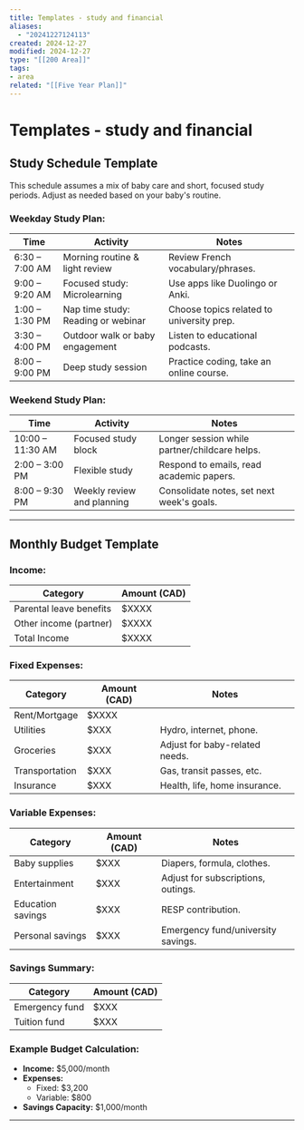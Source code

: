 ```yaml
---
title: Templates - study and financial
aliases:
  - "20241227124113"
created: 2024-12-27
modified: 2024-12-27
type: "[[200 Area]]"
tags:
- area
related: "[[Five Year Plan]]"
---
```

# Templates - study and financial

## **Study Schedule Template**

This schedule assumes a mix of baby care and short, focused study periods. Adjust as needed based on your baby's routine.

### Weekday Study Plan:

|**Time**|**Activity**|**Notes**|
|---|---|---|
|6:30 – 7:00 AM|Morning routine & light review|Review French vocabulary/phrases.|
|9:00 – 9:20 AM|Focused study: Microlearning|Use apps like Duolingo or Anki.|
|1:00 – 1:30 PM|Nap time study: Reading or webinar|Choose topics related to university prep.|
|3:30 – 4:00 PM|Outdoor walk or baby engagement|Listen to educational podcasts.|
|8:00 – 9:00 PM|Deep study session|Practice coding, take an online course.|

### Weekend Study Plan:

|**Time**|**Activity**|**Notes**|
|---|---|---|
|10:00 – 11:30 AM|Focused study block|Longer session while partner/childcare helps.|
|2:00 – 3:00 PM|Flexible study|Respond to emails, read academic papers.|
|8:00 – 9:30 PM|Weekly review and planning|Consolidate notes, set next week's goals.|

---

## **Monthly Budget Template**

### Income:

|**Category**|**Amount (CAD)**|
|---|---|
|Parental leave benefits|$XXXX|
|Other income (partner)|$XXXX|
|Total Income|$XXXX|

### Fixed Expenses:

|**Category**|**Amount (CAD)**|**Notes**|
|---|---|---|
|Rent/Mortgage|$XXXX||
|Utilities|$XXX|Hydro, internet, phone.|
|Groceries|$XXX|Adjust for baby-related needs.|
|Transportation|$XXX|Gas, transit passes, etc.|
|Insurance|$XXX|Health, life, home insurance.|

### Variable Expenses:

|**Category**|**Amount (CAD)**|**Notes**|
|---|---|---|
|Baby supplies|$XXX|Diapers, formula, clothes.|
|Entertainment|$XXX|Adjust for subscriptions, outings.|
|Education savings|$XXX|RESP contribution.|
|Personal savings|$XXX|Emergency fund/university savings.|

### Savings Summary:

|**Category**|**Amount (CAD)**|
|---|---|
|Emergency fund|$XXX|
|Tuition fund|$XXX|

### Example Budget Calculation:

- **Income:** $5,000/month
- **Expenses:**
    - Fixed: $3,200
    - Variable: $800
- **Savings Capacity:** $1,000/month

---
